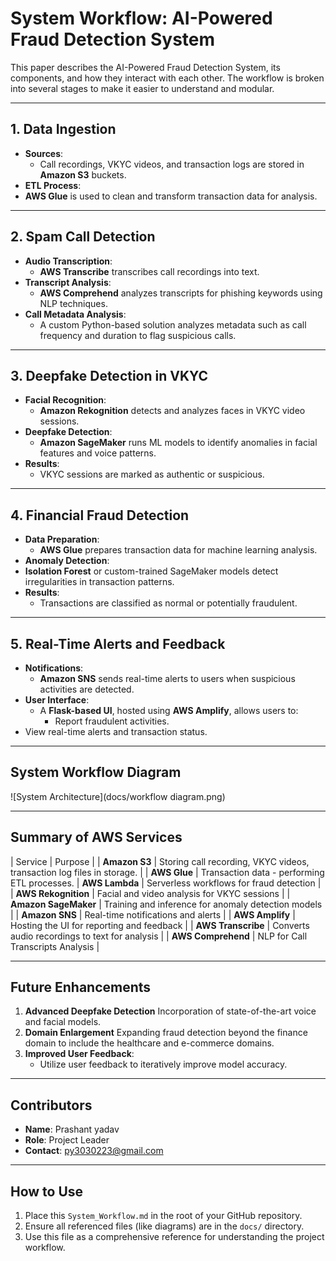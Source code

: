 # System Workflow: AI-Powered Fraud Detection System

This paper describes the AI-Powered Fraud Detection System, its components, and how they interact with each other. The workflow is broken into several stages to make it easier to understand and modular.

---

## **1. Data Ingestion**

- **Sources**:
  - Call recordings, VKYC videos, and transaction logs are stored in **Amazon S3** buckets.
- **ETL Process**:
- **AWS Glue** is used to clean and transform transaction data for analysis.

---

## **2. Spam Call Detection**
- **Audio Transcription**:
  - **AWS Transcribe** transcribes call recordings into text.
- **Transcript Analysis**:
  - **AWS Comprehend** analyzes transcripts for phishing keywords using NLP techniques.
- **Call Metadata Analysis**:
  - A custom Python-based solution analyzes metadata such as call frequency and duration to flag suspicious calls.

---

## **3. Deepfake Detection in VKYC**
- **Facial Recognition**:
  - **Amazon Rekognition** detects and analyzes faces in VKYC video sessions.
- **Deepfake Detection**:
  - **Amazon SageMaker** runs ML models to identify anomalies in facial features and voice patterns.
- **Results**:
  - VKYC sessions are marked as authentic or suspicious.

---

## **4. Financial Fraud Detection**
- **Data Preparation**:
  - **AWS Glue** prepares transaction data for machine learning analysis.
- **Anomaly Detection**:
- **Isolation Forest** or custom-trained SageMaker models detect irregularities in transaction patterns.
- **Results**:
  - Transactions are classified as normal or potentially fraudulent.

---

## **5. Real-Time Alerts and Feedback**
- **Notifications**:
  - **Amazon SNS** sends real-time alerts to users when suspicious activities are detected.
- **User Interface**:
  - A **Flask-based UI**, hosted using **AWS Amplify**, allows users to:
    - Report fraudulent activities.
- View real-time alerts and transaction status.

---

## **System Workflow Diagram**
![System Architecture](docs/workflow diagram.png)

---

## **Summary of AWS Services**
| Service         | Purpose                                                        |
| **Amazon S3**    | Storing call recording, VKYC videos, transaction log files in storage.                                |
| **AWS Glue**     | Transaction data - performing ETL processes.
| **AWS Lambda**   | Serverless workflows for fraud detection                       |
| **AWS Rekognition** | Facial and video analysis for VKYC sessions                 |
| **Amazon SageMaker** | Training and inference for anomaly detection models        |
| **Amazon SNS**   | Real-time notifications and alerts                             |
| **AWS Amplify**  | Hosting the UI for reporting and feedback                      |
| **AWS Transcribe** | Converts audio recordings to text for analysis               |
| **AWS Comprehend** | NLP for Call Transcripts Analysis                           |

---
## **Future Enhancements**
1. **Advanced Deepfake Detection**
   Incorporation of state-of-the-art voice and facial models.
2. **Domain Enlargement**
   Expanding fraud detection beyond the finance domain to include the healthcare and e-commerce domains.
3. **Improved User Feedback**:
   - Utilize user feedback to iteratively improve model accuracy.

---

## **Contributors**
- **Name**: Prashant yadav
- **Role**: Project Leader
- **Contact**: py3030223@gmail.com

---

## **How to Use**
1. Place this `System_Workflow.md` in the root of your GitHub repository.
2. Ensure all referenced files (like diagrams) are in the `docs/` directory.
3. Use this file as a comprehensive reference for understanding the project workflow.
